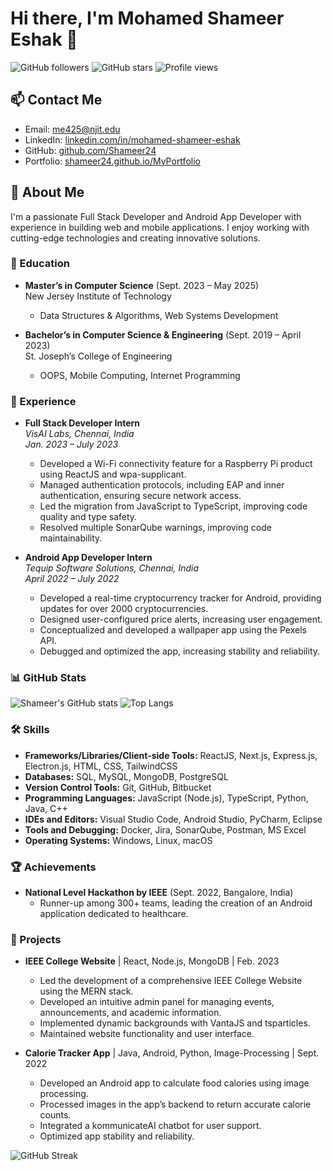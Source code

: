# Hi there, I'm Mohamed Shameer Eshak 👋

![GitHub followers](https://img.shields.io/github/followers/Shameer24?label=Follow&style=social)
![GitHub stars](https://img.shields.io/github/stars/Shameer24?label=Stars&style=social)
![Profile views](https://komarev.com/ghpvc/?username=Shameer24&color=blueviolet)

## 📫 Contact Me

- Email: [me425@njit.edu](mailto:me425@njit.edu)
- LinkedIn: [linkedin.com/in/mohamed-shameer-eshak](https://linkedin.com/in/mohamed-shameer-eshak)
- GitHub: [github.com/Shameer24](https://github.com/Shameer24)
- Portfolio: [shameer24.github.io/MyPortfolio](https://shameer24.github.io/MyPortfolio)

## 🚀 About Me

I'm a passionate Full Stack Developer and Android App Developer with experience in building web and mobile applications. I enjoy working with cutting-edge technologies and creating innovative solutions.

### 🏫 Education

- **Master’s in Computer Science** (Sept. 2023 – May 2025)  
  New Jersey Institute of Technology  
  - Data Structures & Algorithms, Web Systems Development

- **Bachelor’s in Computer Science & Engineering** (Sept. 2019 – April 2023)  
  St. Joseph’s College of Engineering  
  - OOPS, Mobile Computing, Internet Programming

### 💼 Experience

- **Full Stack Developer Intern**  
  *VisAI Labs, Chennai, India*  
  *Jan. 2023 – July 2023*
  - Developed a Wi-Fi connectivity feature for a Raspberry Pi product using ReactJS and wpa-supplicant.
  - Managed authentication protocols, including EAP and inner authentication, ensuring secure network access.
  - Led the migration from JavaScript to TypeScript, improving code quality and type safety.
  - Resolved multiple SonarQube warnings, improving code maintainability.

- **Android App Developer Intern**  
  *Tequip Software Solutions, Chennai, India*  
  *April 2022 – July 2022*
  - Developed a real-time cryptocurrency tracker for Android, providing updates for over 2000 cryptocurrencies.
  - Designed user-configured price alerts, increasing user engagement.
  - Conceptualized and developed a wallpaper app using the Pexels API.
  - Debugged and optimized the app, increasing stability and reliability.

### 📊 GitHub Stats

![Shameer's GitHub stats](https://github-readme-stats.vercel.app/api?username=Shameer24&show_icons=true&theme=radical)
![Top Langs](https://github-readme-stats.vercel.app/api/top-langs/?username=Shameer24&layout=compact&theme=radical)

### 🛠️ Skills

- **Frameworks/Libraries/Client-side Tools:** ReactJS, Next.js, Express.js, Electron.js, HTML, CSS, TailwindCSS
- **Databases:** SQL, MySQL, MongoDB, PostgreSQL
- **Version Control Tools:** Git, GitHub, Bitbucket
- **Programming Languages:** JavaScript (Node.js), TypeScript, Python, Java, C++
- **IDEs and Editors:** Visual Studio Code, Android Studio, PyCharm, Eclipse
- **Tools and Debugging:** Docker, Jira, SonarQube, Postman, MS Excel
- **Operating Systems:** Windows, Linux, macOS

### 🏆 Achievements

- **National Level Hackathon by IEEE** (Sept. 2022, Bangalore, India)  
  - Runner-up among 300+ teams, leading the creation of an Android application dedicated to healthcare.

### 🌟 Projects

- **IEEE College Website** | React, Node.js, MongoDB | Feb. 2023
  - Led the development of a comprehensive IEEE College Website using the MERN stack.
  - Developed an intuitive admin panel for managing events, announcements, and academic information.
  - Implemented dynamic backgrounds with VantaJS and tsparticles.
  - Maintained website functionality and user interface.

- **Calorie Tracker App** | Java, Android, Python, Image-Processing | Sept. 2022
  - Developed an Android app to calculate food calories using image processing.
  - Processed images in the app’s backend to return accurate calorie counts.
  - Integrated a kommunicateAI chatbot for user support.
  - Optimized app stability and reliability.

![GitHub Streak](https://github-readme-streak-stats.herokuapp.com/?user=Shameer24&theme=radical)
